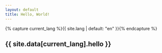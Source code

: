 ```yaml
---
layout: default
title: Hello, World!
---
```


{% capture current_lang %}{{ site.lang | default: "en" }}{% endcapture %}
<h2>{{ site.data[current_lang].hello }}</h2>
